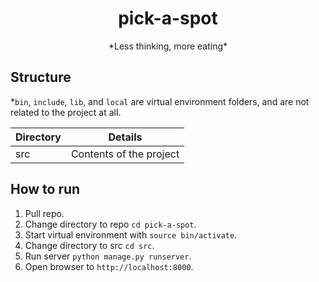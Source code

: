 <h1 align="center">pick-a-spot</h1>
<p align="center">*Less thinking, more eating*</p>

## Structure
\*`bin`, `include`, `lib`, and `local` are virtual environment folders, and are not related to the project at all.

| Directory | Details |
| --------- | ------- |
| src       | Contents of the project |

## How to run
1. Pull repo.
2. Change directory to repo `cd pick-a-spot`.
3. Start virtual environment with `source bin/activate`.
4. Change directory to src `cd src`.
5. Run server `python manage.py runserver`.
6. Open browser to `http://localhost:8000`.